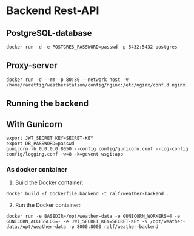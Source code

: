 # Backend Rest-API

## PostgreSQL-database

```
docker run -d -e POSTGRES_PASSWORD=passwd -p 5432:5432 postgres
```

## Proxy-server

````
docker run -d --rm -p 80:80 --network host -v /home/rarettig/weatherstation/config/nginx:/etc/nginx/conf.d nginx
````

## Running the backend
 
## With Gunicorn

```
export JWT_SECRET_KEY=SECRET-KEY
export DB_PASSWORD=passwd
gunicorn -b 0.0.0.0:8050 --config config/gunicorn.conf --log-config config/logging.conf -w=8 -k=gevent wsgi:app
```

### As docker container

1. Build the Docker container:
```
docker build -f Dockerfile.backend -t ralf/weather-backend .
```

2. Run the Docker container:
```
docker run -e BASEDIR=/opt/weather-data -e GUNICORN_WORKERS=4 -e GUNICORN_ACCESSLOG=- -e JWT_SECRET_KEY=SECRET-KEY -v /opt/weather-data:/opt/weather-data -p 8000:8000 ralf/weather-backend
```
